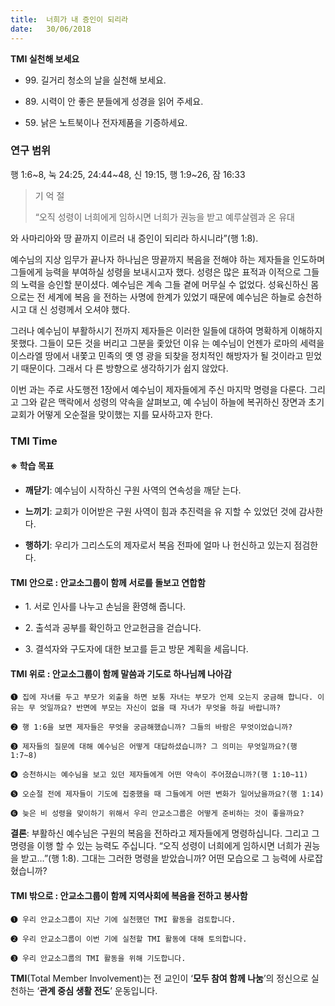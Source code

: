 ```yaml
---
title:  너희가 내 증인이 되리라
date:   30/06/2018
---
```


**TMI 실천해 보세요**

- 99\. 길거리 청소의 날을 실천해 보세요.

- 89\. 시력이 안 좋은 분들에게 성경을 읽어 주세요.

- 59\. 낡은 노트북이나 전자제품을 기증하세요.

### 연구 범위
행 1:6~8, 눅 24:25, 24:44~48, 신 19:15, 행 1:9~26, 잠 16:33

> <p>기 억 절</p>
> “오직 성령이 너희에게 임하시면 너희가 권능을 받고 예루살렘과 온 유대
  와 사마리아와 땅 끝까지 이르러 내 증인이 되리라 하시니라”(행 1:8).

예수님의 지상 임무가 끝나자 하나님은 땅끝까지 복음을 전해야 하는
제자들을 인도하며 그들에게 능력을 부여하실 성령을 보내시고자 했다.
성령은 많은 표적과 이적으로 그들의 노력을 승인할 분이셨다. 예수님은
계속 그들 곁에 머무실 수 없었다. 성육신하신 몸으로는 전 세계에 복음
을 전하는 사명에 한계가 있었기 때문에 예수님은 하늘로 승천하시고 대
신 성령께서 오셔야 했다.

그러나 예수님이 부활하시기 전까지 제자들은 이러한 일들에 대하여
명확하게 이해하지 못했다. 그들이 모든 것을 버리고 그분을 좇았던 이유
는 예수님이 언젠가 로마의 세력을 이스라엘 땅에서 내쫓고 민족의 옛 영
광을 되찾을 정치적인 해방자가 될 것이라고 믿었기 때문이다. 그래서 다
른 방향으로 생각하기가 쉽지 않았다.

이번 과는 주로 사도행전 1장에서 예수님이 제자들에게 주신 마지막
명령을 다룬다. 그리고 그와 같은 맥락에서 성령의 약속을 살펴보고, 예
수님이 하늘에 복귀하신 장면과 초기 교회가 어떻게 오순절을 맞이했는
지를 묘사하고자 한다.

### TMI Time

#### ※ 학습 목표

- **깨닫기**: 예수님이 시작하신 구원 사역의 연속성을 깨닫
는다.

- **느끼기**: 교회가 이어받은 구원 사역이 힘과 추진력을 유
지할 수 있었던 것에 감사한다.

- **행하기**: 우리가 그리스도의 제자로서 복음 전파에 얼마
나 헌신하고 있는지 점검한다.

#### TMI 안으로 : 안교소그룹이 함께 서로를 돌보고 연합함

- 1\. 서로 인사를 나누고
      손님을 환영해 줍니다.

- 2\. 출석과 공부를 확인하고
      안교헌금을 걷습니다.

- 3\. 결석자와 구도자에
      대한 보고를 듣고
      방문 계획을 세웁니다.

#### TMI 위로 : 안교소그룹이 함께 말씀과 기도로 하나님께 나아감

`➊ 집에 자녀를 두고 부모가 외출을 하면 보통 자녀는 부모가 언제 오는지 궁금해 합니다. 이유는 무
엇일까요? 반면에 부모는 자신이 없을 때 자녀가 무엇을 하길 바랍니까?`

`➋ 행 1:6을 보면 제자들은 무엇을 궁금해했습니까? 그들의 바람은 무엇이었습니까?`

`➌ 제자들의 질문에 대해 예수님은 어떻게 대답하셨습니까? 그 의미는 무엇일까요?(행 1:7~8)`

`➍ 승천하시는 예수님을 보고 있던 제자들에게 어떤 약속이 주어졌습니까?(행 1:10~11)`

`➎ 오순절 전에 제자들이 기도에 집중했을 때 그들에게 어떤 변화가 일어났을까요?(행 1:14)`

`➏ 늦은 비 성령을 맞이하기 위해서 우리 안교소그룹은 어떻게 준비하는 것이 좋을까요?`

**결론**: 부활하신 예수님은 구원의 복음을 전하라고 제자들에게 명령하십니다. 그리고 그 명령을 이행
할 수 있는 능력도 주십니다. “오직 성령이 너희에게 임하시면 너희가 권능을 받고…”(행 1:8).
그대는 그러한 명령을 받았습니까? 어떤 모습으로 그 능력에 사로잡혔습니까?

#### TMI 밖으로 : 안교소그룹이 함께 지역사회에 복음을 전하고 봉사함

`➊ 우리 안교소그룹이 지난 기에 실천했던 TMI 활동을 검토합니다.`

`➋ 우리 안교소그룹이 이번 기에 실천할 TMI 활동에 대해 토의합니다.`

`➌ 우리 안교소그룹의 TMI 활동을 위해 기도합니다.`

**TMI**(Total Member Involvement)는 전 교인이 ‘**모두 참여 함께 나눔**’의 정신으로 실천하는 ‘**관계 중심 생활 전도**’ 운동입니다.